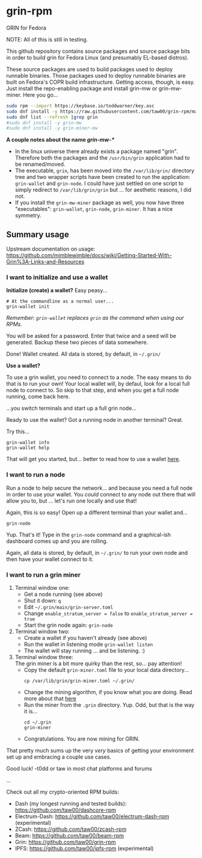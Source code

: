 # grin-rpm
GRIN for Fedora

NOTE: All of this is still in testing.

This github repository contains source packages and source package bits in
order to build grin for Fedora Linux (and presumably EL-based distros).

These source packages are used to build packages used to deploy runnable
binaries. Those packages used to deploy runnable binaries are built on Fedora's
COPR build infrastructure. Getting access, though, is easy. Just install the
repo-enabling package and install grin-mw or grin-mw-miner. Here you go...

```bash
sudo rpm --import https://keybase.io/toddwarner/key.asc
sudo dnf install -y https://raw.githubusercontent.com/taw00/grin-rpm/master/toddpkgs-grin-mw-repo.fedora.testing.rpm
sudo dnf list --refresh |grep grin
#sudo dnf install -y grin-mw
#sudo dnf install -y grin-miner-mw
```

**A couple notes about the name _grin-mw-\*_**
- In the linux universe there already exists a package named "grin". Therefore
  both the packages and the `/usr/bin/grin` application had to be
  renamed/moved.
- The executable, `grin`, has been moved into the `/var/lib/grin/` directory
  tree and two wrapper scripts have been created to run the application:
  `grin-wallet` and `grin-node`. I could have just settled on one script to
  simply redirect to `/var/lib/grin/grin` but ... for aesthetic reasons, I did
  not.
- If you install the `grin-mw-miner` package as well, you now have three
  "executables": `grin-wallet`, `grin-node`, `grin-miner`. It has a nice
  symmetry.


## Summary usage

Upstream documentation on usage: <https://github.com/mimblewimble/docs/wiki/Getting-Started-With-Grin%3A-Links-and-Resources>

### I want to initialize and use a wallet

**Initialize (create) a wallet?** Easy peasy...

```
# At the commandline as a normal user...
grin-wallet init
```

_Remember: `grin-wallet` replaces `grin` as the command when using our RPMs._

You will be asked for a password. Enter that twice and a seed will be
generated. Backup these two pieces of data somewhere.

Done! Wallet created. All data is stored, by default, in `~/.grin/`

**Use a wallet?**

To use a grin wallet, you need to connect to a node. The easy means to do that
is to run your own! Your local wallet will, by defaul, look for a local full
node to connect to. So skip to that step, and when you get a full node running,
come back here.

...you switch terminals and start up a full grin node...

Ready to use the wallet? Got a running node in another terminal? Great.

Try this...
```
grin-wallet info
grin-wallet help
```

That will get you started, but... better to read how to use a wallet
[here](https://github.com/mimblewimble/docs/wiki/how-to-use-the-grin-wallet#checking-your-wallet-balance).

### I want to run a node

Run a node to help secure the network... and because you need a full node in
order to use your wallet. You _could_ connect to any node out there that will
allow you to, but ... let's run one locally and use that!

Again, this is so easy! Open up a different terminal than your wallet and...

```
grin-node
```

Yup. That's it! Type in the `grin-node` command and a graphical-ish dashboard comes
up and you are rolling.

Again, all data is stored, by default, in `~/.grin/`
to run your own node and then have your wallet connect to it.


### I want to run a grin miner

1. Terminal window one:
   - Get a node running (see above)
   - Shut it down: `q`
   - Edit `~/.grin/main/grin-server.toml`
   - Change `enable_stratum_server = false` to `enable_stratum_server = true`
   - Start the grin node again: `grin-node`
2. Terminal window two:
   - Create a wallet if you haven't already (see above)
   - Run the wallet in listening mode `grin-wallet listen`
   - The wallet will stay running ... and be listening. :)
4. Terminal window three:  
   The grin miner is a bit more quirky than the rest, so... pay attention!
   - Copy the default `grin-miner.toml` file to your local data directory...  
     ```
     cp /var/lib/grin/grin-miner.toml ~/.grin/
     ```
   - Change the mining algorithm, if you know what you are doing. Read more
     about that
     [here](https://github.com/mimblewimble/docs/wiki/how-to-mine-grin#configure-grin-miner)
   - Run the miner from the `.grin` directory. Yup. Odd, but that is the way it is...  
     ```
     cd ~/.grin
     grin-miner
     ```
   - Congratulations. You are now mining for GRIN.

That pretty much sums up the very _very_ basics of getting your environment set
up and embracing a couple use cases.


Good luck!
-t0dd or taw in most chat platforms and forums

...

Check out all my crypto-oriented RPM builds:
- Dash (my longest running and tested builds): <https://github.com/taw00/dashcore-rpm>
- Electrum-Dash: <https://github.com/taw00/electrum-dash-rpm> (experimental)
- ZCash: <https://github.com/taw00/zcash-rpm>
- Beam: <https://github.com/taw00/beam-rpm>
- Grin: <https://github.com/taw00/grin-rpm>
- IPFS: <https://github.com/taw00/ipfs-rpm> (experimental)

